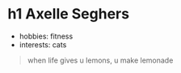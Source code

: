 # h1 Axelle Seghers

* hobbies: fitness
* interests: cats

> when life gives u lemons, u make lemonade